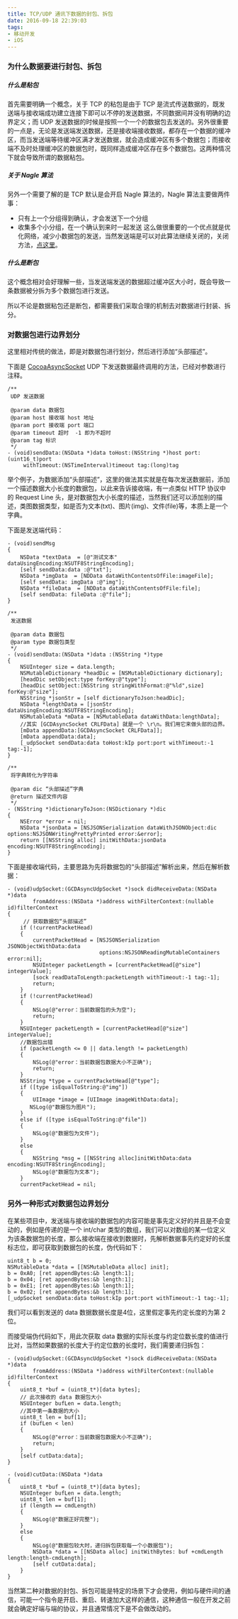 ```yaml
---
title: TCP/UDP 通讯下数据的封包、拆包
date: 2016-09-18 22:39:03
tags:
- 移动开发
- iOS
---
```


### 为什么数据要进行封包、拆包
##### 什么是粘包
首先需要明确一个概念，关于 TCP 的粘包是由于 TCP 是流式传送数据的，既发送端与接收端成功建立连接下即可以不停的发送数据，不同数据间并没有明确的边界定义；而 UDP 发送数据的时候是按照一个一个的数据包去发送的。另外很重要的一点是，无论是发送端发送数据，还是接收端接收数据，都存在一个数据的缓冲区，而当发送端等待缓冲区满才发送数据，就会造成缓冲区有多个数据包；而接收端不及时处理缓冲区的数据包时，既同样造成缓冲区存在多个数据包。这两种情况下就会导致所谓的数据粘包。

<!-- more -->

##### 关于 Nagle 算法
另外一个需要了解的是 TCP 默认是会开启 Nagle 算法的，Nagle 算法主要做两件事：

* 只有上一个分组得到确认，才会发送下一个分组
* 收集多个小分组，在一个确认到来时一起发送
这么做很重要的一个优点就是优化网络，减少小数据包的发送，当然发送端是可以对此算法继续关闭的，关闭方法，[点这里](https://github.com/robbiehanson/CocoaAsyncSocket/issues/325)。

##### 什么是断包
这个概念相对会好理解一些，当发送端发送的数据超过缓冲区大小时，既会导致一条数据被分拆为多个数据包进行发送。

所以不论是数据粘包还是断包，都需要我们采取合理的机制去对数据进行封装、拆分。

### 对数据包进行边界划分
这里相对传统的做法，即是对数据包进行划分，然后进行添加“头部描述”。

下面是 [CocoaAsyncSocket](https://github.com/robbiehanson/CocoaAsyncSocket) UDP 下发送数据最终调用的方法，已经对参数进行注释。

``` objc
/**
 UDP 发送数据

 @param data 数据包
 @param host 接收端 host 地址
 @param port 接收端 port 端口
 @param timeout 超时  -1 即为不超时
 @param tag 标识
 */
- (void)sendData:(NSData *)data toHost:(NSString *)host port:(uint16_t)port
     withTimeout:(NSTimeInterval)timeout tag:(long)tag
```

举个例子，为数据添加“头部描述”，这里的做法其实就是在每次发送数据前，添加一个描述数据大小长度的数据包，以此来告诉接收端，有一点类似 HTTP 协议中的 Request Line 头，是对数据包大小长度的描述，当然我们还可以添加别的描述，类图数据类型，如是否为文本(txt)、图片(img)、文件(file)等，本质上是一个字典。

下面是发送端代码：

``` objc
- (void)sendMsg
{
	NSData *textData  = [@"测试文本" dataUsingEncoding:NSUTF8StringEncoding];
	[self sendData:data :@"txt"];
	NSData *imgData  = [NDData dataWithContentsOfFile:imageFile];
	[self sendData: imgData :@"img"];
	NSData *fileData  = [NDData dataWithContentsOfFile:file];
	[self sendData: fileData :@"file"];
}

/**
 发送数据

 @param data 数据包
 @param type 数据包类型
 */
- (void)sendData:(NSData *)data :(NSString *)type
{
    NSUInteger size = data.length;
    NSMutableDictionary *headDic = [NSMutableDictionary dictionary];
    [headDic setObject:type forKey:@"type"];
    [headDic setObject:[NSString stringWithFormat:@"%ld",size] forKey:@"size"];
    NSString *jsonStr = [self dictionaryToJson:headDic];
    NSData *lengthData = [jsonStr dataUsingEncoding:NSUTF8StringEncoding];
    NSMutableData *mData = [NSMutableData dataWithData:lengthData];
    //其实 [GCDAsyncSocket CRLFData] 就是一个 \r\n。我们用它来做头部的边界。
    [mData appendData:[GCDAsyncSocket CRLFData]];
    [mData appendData:data];
    [_udpSocket sendData:data toHost:kIp port:port withTimeout:-1 tag:-1];
}

/**
 将字典转化为字符串

 @param dic “头部描述”字典
 @return 描述文件内容
 */
- (NSString *)dictionaryToJson:(NSDictionary *)dic
{
    NSError *error = nil;
    NSData *jsonData = [NSJSONSerialization dataWithJSONObject:dic options:NSJSONWritingPrettyPrinted error:&error];
    return [[NSString alloc] initWithData:jsonData encoding:NSUTF8StringEncoding];
}
```

下面是接收端代码，主要思路为先将数据包的“头部描述”解析出来，然后在解析数据：

``` objc
- (void)udpSocket:(GCDAsyncUdpSocket *)sock didReceiveData:(NSData *)data
        fromAddress:(NSData *)address withFilterContext:(nullable id)filterContext
{
	 // 获取数据包“头部描述”
    if (!currentPacketHead) 
    {
        currentPacketHead = [NSJSONSerialization JSONObjectWithData:data
                             options:NSJSONReadingMutableContainers error:nil];
        NSUInteger packetLength = [currentPacketHead[@"size"] integerValue];
        [sock readDataToLength:packetLength withTimeout:-1 tag:-1];
        return;
    }
    if (!currentPacketHead) 
    {
        NSLog(@"error：当前数据包的头为空");
        return;
    }
    NSUInteger packetLength = [currentPacketHead[@"size"] integerValue];
    //数据包出错
    if (packetLength <= 0 || data.length != packetLength) 
    {
        NSLog(@"error：当前数据包数据大小不正确");
        return;
    }
    NSString *type = currentPacketHead[@"type"];
    if ([type isEqualToString:@"img"]) 
    {
    	UIImage *image = [UIImage imageWithData:data];
       NSLog(@"数据包为图片");
    }
    else if ([type isEqualToString:@"file"]) 
    {
        NSLog(@"数据包为文件");
    }
    else
    {
        NSString *msg = [[NSString alloc]initWithData:data encoding:NSUTF8StringEncoding];
        NSLog(@"数据包为文本");
    }
    currentPacketHead = nil;
```

### 另外一种形式对数据包边界划分
在某些项目中，发送端与接收端的数据包的内容可能是事先定义好的并且是不会变动的，例如是传递的是一个 int/char 类型的数组，我们可以对数组的某一位定义为该条数据包的长度，那么接收端在接收到数据时，先解析数据事先约定好的长度标志位，即可获取到数据包的长度，伪代码如下：

``` objc
uint8_t b = 0;
NSMutableData *data = [[NSMutableData alloc] init];
b = 0xA0; [ret appendBytes:&b length:1];
b = 0x04; [ret appendBytes:&b length:1];
b = 0xE1; [ret appendBytes:&b length:1];
b = 0x02; [ret appendBytes:&b length:1];
[_udpSocket sendData:data toHost:kIp port:port withTimeout:-1 tag:-1];
```

我们可以看到发送的 data 数据数据长度是4位，这里假定事先约定长度的为第 2 位。

而接受端伪代码如下，用此次获取 data 数据的实际长度与约定位数长度的值进行比对，当然如果数据的长度大于约定位数的长度时，我们需要递归拆包：

``` objc
- (void)udpSocket:(GCDAsyncUdpSocket *)sock didReceiveData:(NSData *)data
        fromAddress:(NSData *)address withFilterContext:(nullable id)filterContext
{
	uint8_t *buf = (uint8_t*)[data bytes];
	// 此次接收的 data 数据包大小
	NSUInteger bufLen = data.length;
	//其中第一条数据的大小
	uint8_t len = buf[1];
	if (bufLen < len) 
	{
        NSLog(@"error：当前数据包数据大小不正确");
        return;
	}
	[self cutData:data];
}

- (void)cutData:(NSData *)data
{
	uint8_t *buf = (uint8_t*)[data bytes];
	NSUInteger bufLen = data.length;
	uint8_t len = buf[1];
	if (length == cmdLength) 
	{
		NSLog(@"数据正好完整");
	}
	else
	{
		NSLog(@"数据包较大时，递归拆包获取每一个小数据包");
		NSData *data = [[NSData alloc] initWithBytes: buf +cmdLength length:length-cmdLength];
		[self cutData:data];
	}
}

```

当然第二种对数据的封包、拆包可能是特定的场景下才会使用，例如与硬件间的通信，可能一个指令是开启、重启、转速加大这样的通信，这种通信一般在开发之前就会确定好端与端的协议，并且通常情况下是不会做改动的。








